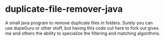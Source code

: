 # duplicate-file-remover-java
A small java program to remove duplicate files in folders. Surely you can use dupeGuru or other stuff, but having this code out here to fork out gives me and others the ability to specialize the filtering and matching algorithms.
